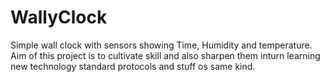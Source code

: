 WallyClock
==========

Simple wall clock with sensors showing Time, Humidity and temperature. Aim of this project is to cultivate skill and also sharpen them inturn learning new technology standard protocols and stuff os same kind.
